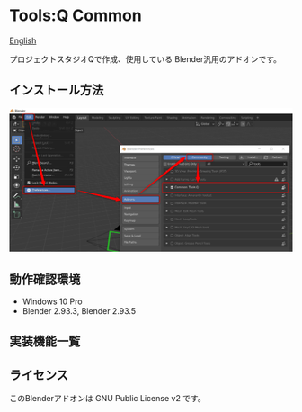 # Tools:Q Common

[English](README.en.md)

プロジェクトスタジオQで作成、使用している Blender汎用のアドオンです。

## インストール方法

![インストール画面](install.png "インストール方法")

## 動作確認環境
- Windows 10 Pro
- Blender 2.93.3, Blender 2.93.5

## 実装機能一覧

## ライセンス

このBlenderアドオンは GNU Public License v2 です。
